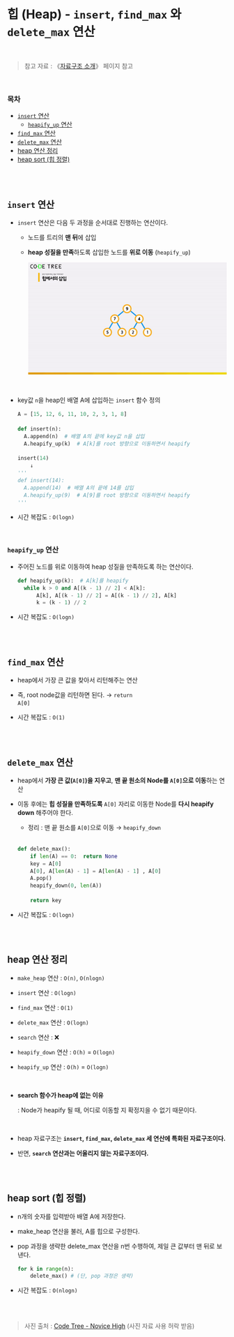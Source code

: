 # 힙 (Heap) - <code>insert</code>, <code>find_max</code> 와 <code>delete_max</code> 연산

<br/>

> 참고 자료 : 《<a href="https://github.com/SangYoonLee1231/TIL/blob/main/DataStructure/data_structure_introduction.md">자료구조 소개</a>》 페이지 참고

<br/>

### 목차

- <a href="https://github.com/SangYoonLee1231/TIL/blob/main/DataStructure/heap_insert_delete_max.md#insert-%EC%97%B0%EC%82%B0"><code>insert</code> 연산</a>
  - <a href="https://github.com/SangYoonLee1231/TIL/blob/main/DataStructure/heap_insert_delete_max.md#heapify_up-%EC%97%B0%EC%82%B0"><code>heapify_up</code> 연산</a>
- <a href="https://github.com/SangYoonLee1231/TIL/blob/main/DataStructure/heap_insert_delete_max.md#find_max-%EC%97%B0%EC%82%B0"><code>find_max</code> 연산</a>
- <a href="https://github.com/SangYoonLee1231/TIL/blob/main/DataStructure/heap_insert_delete_max.md#delete_max-%EC%97%B0%EC%82%B0"><code>delete_max</code> 연산</a>
- <a href="https://github.com/SangYoonLee1231/TIL/blob/main/DataStructure/heap_insert_delete_max.md#heap-%EC%97%B0%EC%82%B0-%EC%A0%95%EB%A6%AC">heap 연산 정리</a>
- <a href="https://github.com/SangYoonLee1231/TIL/blob/main/DataStructure/heap_insert_delete_max.md#heap-sort-%ED%9E%99-%EC%A0%95%EB%A0%AC">heap sort (힙 정렬)</a>

<br/><br/>

## <code>insert</code> 연산

- <code>insert</code> 연산은 다음 두 과정을 순서대로 진행하는 연산이다.

  - 노드를 트리의 <strong>맨 뒤</strong>에 삽입

  - <strong>heap 성질을 만족</strong>하도록 삽입한 노드를 <strong>위로 이동</strong> (<code>heapify_up</code>)

    <img src="img/heap_insert_delete_max.gif">

<br/>

- key값 <code>n</code>을 heap인 배열 A에 삽입하는 <code>insert</code> 함수 정의

  ```python
  A = [15, 12, 6, 11, 10, 2, 3, 1, 8]

  def insert(n):
    A.append(n)  # 배열 A의 끝에 key값 n을 삽입
    A.heapify_up(k)  # A[k]를 root 방향으로 이동하면서 heapify

  insert(14)
      ↓
  '''
  def insert(14):
    A.append(14)  # 배열 A의 끝에 14를 삽입
    A.heapify_up(9)  # A[9]를 root 방향으로 이동하면서 heapify
  '''
  ```

- 시간 복잡도 : <code>O(logn)</code>

<br/>

### <code>heapify_up</code> 연산

- 주어진 노드를 위로 이동하여 heap 성질을 만족하도록 하는 연산이다.

  ```python
  def heapify_up(k):  # A[k]를 heapify
    while k > 0 and A[(k - 1) // 2] < A[k]:
        A[k], A[(k - 1) // 2] = A[(k - 1) // 2], A[k]
        k = (k - 1) // 2
  ```

- 시간 복잡도 : <code>O(logn)</code>

<br/><br/>

## <code>find_max</code> 연산

- heap에서 가장 큰 값을 찾아서 리턴해주는 연산

- 즉, root node값을 리턴하면 된다. → <code>return A[0]</code>

- 시간 복잡도 : <code>O(1)</code>

<br/><br/>

## <code>delete_max</code> 연산

- heap에서 <strong>가장 큰 값(<code>A[0]</code>)을 지우고</strong>, <strong>맨 끝 원소의 Node를 <code>A[0]</code>으로 이동</strong>하는 연산

- 이동 후에는 <strong>힙 성질을 만족하도록</strong> <code>A[0]</code> 자리로 이동한 Node를 <strong>다시 heapify down</strong> 해주어야 한다.

  - 정리 : 맨 끝 원소를 <code>A[0]</code>으로 이동 → <code>heapify_down</code>

  <br/>

  ```python
  def delete_max():
      if len(A) == 0:  return None
      key = A[0]
      A[0], A[len(A) - 1] = A[len(A) - 1] , A[0]
      A.pop()
      heapify_down(0, len(A))

      return key
  ```

- 시간 복잡도 : <code>O(logn)</code>

<br/><br/>

## heap 연산 정리

- <code>make_heap</code> 연산 : <code>O(n)</code>, <code>O(nlogn)</code>

- <code>insert</code> 연산 : <code>O(logn)</code>

- <code>find_max</code> 연산 : <code>O(1)</code>

- <code>delete_max</code> 연산 : <code>O(logn)</code>

- <code>search</code> 연산 : ❌

- <code>heapify_down</code> 연산 : <code>O(h)</code> = <code>O(logn)</code>

- <code>heapify_up</code> 연산 : <code>O(h)</code> = <code>O(logn)</code>

<br/>

- <strong>search 함수가 heap에 없는 이유</strong>

  : Node가 heapify 될 때, 어디로 이동할 지 확정지을 수 없기 때문이다.

<br/>

- heap 자료구조는 <strong><code>insert</code>, <code>find_max</code>, <code>delete_max</code> 세 연산에 특화된 자료구조이다.</strong>

- 반면, <strong><code>search</code> 연산과는 어울리지 않는 자료구조이다.</strong>

<br/><br/>

## heap sort (힙 정렬)

- n개의 숫자를 입력받아 배열 A에 저장한다.

- make_heap 연산을 불러, A를 힙으로 구성한다.

- pop 과정을 생략한 delete_max 연산을 n번 수행하여, 제일 큰 값부터 맨 뒤로 보낸다.

  ```python
  for k in range(n):
      delete_max() # (단, pop 과정은 생략)
  ```

- 시간 복잡도 : <code>O(nlogn)</code>

<br/><br/>

> 사진 출처 : <a href="https://www.codetree.ai/missions">Code Tree - Novice High</a> (사진 자료 사용 허락 받음)